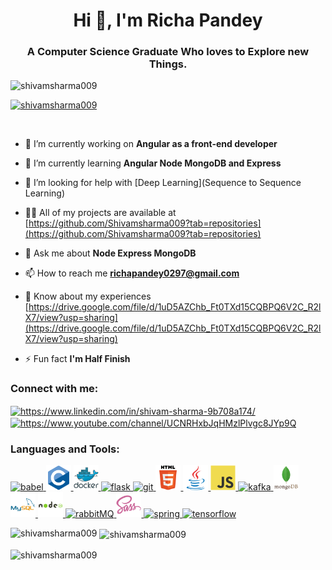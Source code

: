 <h1 align="center">Hi 👋, I'm Richa Pandey</h1>
<h3 align="center">A Computer Science Graduate Who loves to Explore new Things.</h3>

<p align="left"> <img src="https://komarev.com/ghpvc/?username=shivamsharma009&label=Profile%20views&color=0e75b6&style=flat" alt="shivamsharma009" /> </p>

<p align="left"> <a href="https://github.com/ryo-ma/github-profile-trophy"><img src="https://github-profile-trophy.vercel.app/?username=shivamsharma009" alt="shivamsharma009" /></a> </p>

<p align="left"> <a href="https://twitter.com/" target="blank"><img src="https://img.shields.io/twitter/follow/?logo=twitter&style=for-the-badge" alt="" /></a> </p>

- 🔭 I’m currently working on **Angular as a front-end developer**

- 🌱 I’m currently learning **Angular Node MongoDB and Express**

- 🤝 I’m looking for help with [Deep Learning](Sequence to Sequence Learning)

- 👨‍💻 All of my projects are available at [https://github.com/Shivamsharma009?tab=repositories](https://github.com/Shivamsharma009?tab=repositories)


- 💬 Ask me about **Node Express MongoDB**

- 📫 How to reach me **richapandey0297@gmail.com**

- 📄 Know about my experiences [https://drive.google.com/file/d/1uD5AZChb_Ft0TXd15CQBPQ6V2C_R2lX7/view?usp=sharing](https://drive.google.com/file/d/1uD5AZChb_Ft0TXd15CQBPQ6V2C_R2lX7/view?usp=sharing)

- ⚡ Fun fact **I'm Half Finish**

<h3 align="left">Connect with me:</h3>
<p align="left">
<a href="https://www.linkedin.com/in/shivam-sharma-9b708a174/" target="blank"><img align="center" src="https://cdn.jsdelivr.net/npm/simple-icons@3.0.1/icons/linkedin.svg" alt="https://www.linkedin.com/in/shivam-sharma-9b708a174/" height="30" width="40" /></a>
<a href="https://www.youtube.com/channel/UCNRHxbJqHMzlPlvgc8JYp9Q" target="blank"><img align="center" src="https://cdn.jsdelivr.net/npm/simple-icons@3.0.1/icons/youtube.svg" alt="https://www.youtube.com/channel/UCNRHxbJqHMzlPlvgc8JYp9Q" height="30" width="40" /></a>
</p>

<h3 align="left">Languages and Tools:</h3>
<p align="left"> <a href="https://babeljs.io/" target="_blank"> <img src="https://www.vectorlogo.zone/logos/babeljs/babeljs-icon.svg" alt="babel" width="40" height="40"/> </a> <a href="https://www.cprogramming.com/" target="_blank"> <img src="https://raw.githubusercontent.com/devicons/devicon/master/icons/c/c-original.svg" alt="c" width="40" height="40"/> </a> <a href="https://www.docker.com/" target="_blank"> <img src="https://raw.githubusercontent.com/devicons/devicon/master/icons/docker/docker-original-wordmark.svg" alt="docker" width="40" height="40"/> </a> <a href="https://flask.palletsprojects.com/" target="_blank"> <img src="https://www.vectorlogo.zone/logos/pocoo_flask/pocoo_flask-icon.svg" alt="flask" width="40" height="40"/> </a> <a href="https://git-scm.com/" target="_blank"> <img src="https://www.vectorlogo.zone/logos/git-scm/git-scm-icon.svg" alt="git" width="40" height="40"/> </a> <a href="https://www.w3.org/html/" target="_blank"> <img src="https://raw.githubusercontent.com/devicons/devicon/master/icons/html5/html5-original-wordmark.svg" alt="html5" width="40" height="40"/> </a> <a href="https://www.java.com" target="_blank"> <img src="https://raw.githubusercontent.com/devicons/devicon/master/icons/java/java-original.svg" alt="java" width="40" height="40"/> </a> <a href="https://developer.mozilla.org/en-US/docs/Web/JavaScript" target="_blank"> <img src="https://raw.githubusercontent.com/devicons/devicon/master/icons/javascript/javascript-original.svg" alt="javascript" width="40" height="40"/> </a> <a href="https://kafka.apache.org/" target="_blank"> <img src="https://www.vectorlogo.zone/logos/apache_kafka/apache_kafka-icon.svg" alt="kafka" width="40" height="40"/> </a> <a href="https://www.mongodb.com/" target="_blank"> <img src="https://raw.githubusercontent.com/devicons/devicon/master/icons/mongodb/mongodb-original-wordmark.svg" alt="mongodb" width="40" height="40"/> </a> <a href="https://www.mysql.com/" target="_blank"> <img src="https://raw.githubusercontent.com/devicons/devicon/master/icons/mysql/mysql-original-wordmark.svg" alt="mysql" width="40" height="40"/> </a> <a href="https://nodejs.org" target="_blank"> <img src="https://raw.githubusercontent.com/devicons/devicon/master/icons/nodejs/nodejs-original-wordmark.svg" alt="nodejs" width="40" height="40"/> </a> <a href="https://www.rabbitmq.com" target="_blank"> <img src="https://www.vectorlogo.zone/logos/rabbitmq/rabbitmq-icon.svg" alt="rabbitMQ" width="40" height="40"/> </a> <a href="https://sass-lang.com" target="_blank"> <img src="https://raw.githubusercontent.com/devicons/devicon/master/icons/sass/sass-original.svg" alt="sass" width="40" height="40"/> </a> <a href="https://spring.io/" target="_blank"> <img src="https://www.vectorlogo.zone/logos/springio/springio-icon.svg" alt="spring" width="40" height="40"/> </a> <a href="https://www.tensorflow.org" target="_blank"> <img src="https://www.vectorlogo.zone/logos/tensorflow/tensorflow-icon.svg" alt="tensorflow" width="40" height="40"/> </a> </p>

<p><img align="left" src="https://github-readme-stats.vercel.app/api/top-langs?username=shivamsharma009&show_icons=true&locale=en&layout=compact" alt="shivamsharma009" /></p>

<p>&nbsp;<img align="center" src="https://github-readme-stats.vercel.app/api?username=shivamsharma009&show_icons=true&locale=en" alt="shivamsharma009" /></p>

<p><img align="center" src="https://github-readme-streak-stats.herokuapp.com/?user=shivamsharma009&" alt="shivamsharma009" /></p>
